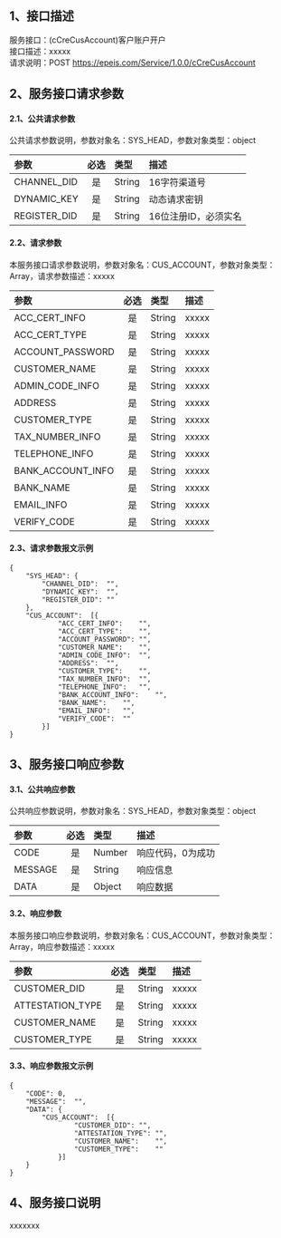 ## 1、接口描述  
服务接口：(cCreCusAccount)客户账户开户  
接口描述：xxxxx  
请求说明：POST https://epeis.com/Service/1.0.0/cCreCusAccount  
  
## 2、服务接口请求参数  
#### 2.1、公共请求参数  
公共请求参数说明，参数对象名：SYS_HEAD，参数对象类型：object  
  
| 参数 | 必选 | 类型 | 描述 |  
| :----------------- | :----: | :-------- | :---------------- |  
| CHANNEL_DID | 是 | String | 16字符渠道号 |  
| DYNAMIC_KEY | 是 | String | 动态请求密钥 |  
| REGISTER_DID      |  是  | String   | 16位注册ID，必须实名 |  
  
#### 2.2、请求参数  
本服务接口请求参数说明，参数对象名：CUS_ACCOUNT，参数对象类型：Array，请求参数描述：xxxxx  
  

| 参数              | 必选 | 类型     | 描述             |  
| :----------------- | :----: | :-------- | :---------------- |  
| ACC_CERT_INFO |  是  | String   | xxxxx |  
| ACC_CERT_TYPE |  是  | String   | xxxxx |  
| ACCOUNT_PASSWORD |  是  | String   | xxxxx |  
| CUSTOMER_NAME |  是  | String   | xxxxx |  
| ADMIN_CODE_INFO |  是  | String   | xxxxx |  
| ADDRESS |  是  | String   | xxxxx |  
| CUSTOMER_TYPE |  是  | String   | xxxxx |  
| TAX_NUMBER_INFO |  是  | String   | xxxxx |  
| TELEPHONE_INFO |  是  | String   | xxxxx |  
| BANK_ACCOUNT_INFO |  是  | String   | xxxxx |  
| BANK_NAME |  是  | String   | xxxxx |  
| EMAIL_INFO |  是  | String   | xxxxx |  
| VERIFY_CODE |  是  | String   | xxxxx |  
#### 2.3、请求参数报文示例  
~~~  
{
	"SYS_HEAD":	{
		"CHANNEL_DID":	"",
		"DYNAMIC_KEY":	"",
		"REGISTER_DID":	""
	},
	"CUS_ACCOUNT":	[{
			"ACC_CERT_INFO":	"",
			"ACC_CERT_TYPE":	"",
			"ACCOUNT_PASSWORD":	"",
			"CUSTOMER_NAME":	"",
			"ADMIN_CODE_INFO":	"",
			"ADDRESS":	"",
			"CUSTOMER_TYPE":	"",
			"TAX_NUMBER_INFO":	"",
			"TELEPHONE_INFO":	"",
			"BANK_ACCOUNT_INFO":	"",
			"BANK_NAME":	"",
			"EMAIL_INFO":	"",
			"VERIFY_CODE":	""
		}]
}  
~~~  
  
## 3、服务接口响应参数  
#### 3.1、公共响应参数  
公共响应参数说明，参数对象名：SYS_HEAD，参数对象类型：object  
  
| 参数              | 必选 | 类型     | 描述             |  
| :----------------- | :----: | :-------- | :---------------- |  
| CODE | 是 | Number | 响应代码，0为成功 |  
| MESSAGE | 是 | String | 响应信息 |  
| DATA | 是 | Object | 响应数据 |  
  
#### 3.2、响应参数  
本服务接口响应参数说明，参数对象名：CUS_ACCOUNT，参数对象类型：Array，响应参数描述：xxxxx  
  

| 参数              | 必选 | 类型     | 描述             |  
| :----------------- | :----: | :-------- | :---------------- |  
| CUSTOMER_DID |  是  | String   | xxxxx |  
| ATTESTATION_TYPE |  是  | String   | xxxxx |  
| CUSTOMER_NAME |  是  | String   | xxxxx |  
| CUSTOMER_TYPE |  是  | String   | xxxxx |  
  
#### 3.3、响应参数报文示例  
~~~  
{
	"CODE":	0,
	"MESSAGE":	"",
	"DATA":	{
		"CUS_ACCOUNT":	[{
				"CUSTOMER_DID":	"",
				"ATTESTATION_TYPE":	"",
				"CUSTOMER_NAME":	"",
				"CUSTOMER_TYPE":	""
			}]
	}
}  
~~~  
## 4、服务接口说明  
xxxxxxx  
